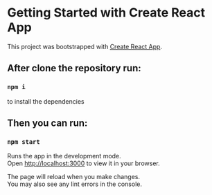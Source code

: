 # Getting Started with Create React App

This project was bootstrapped with [Create React App](https://github.com/facebook/create-react-app).

## After clone the repository run:

### `npm i`
to install the dependencies

## Then you can run:

### `npm start`

Runs the app in the development mode.\
Open [http://localhost:3000](http://localhost:3000) to view it in your browser.

The page will reload when you make changes.\
You may also see any lint errors in the console.

